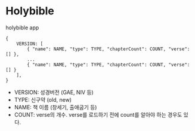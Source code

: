 # Holybible

holybible app

```
{
	VERSION: [
		{ "name": NAME, "type": TYPE, "chapterCount": COUNT, "verse": [] },
		...
		{ "name": NAME, "type": TYPE, "chapterCount": COUNT, "verse": [] }
	],
}
```
- VERSION: 성경버전 (GAE, NIV 등)
- TYPE: 신구약 (old, new)
- NAME: 책 이름 (창세기, 출애굽기 등)
- COUNT: verse의 개수. verse를 로드하기 전에 count를 알아야 하는 경우도 있다.
